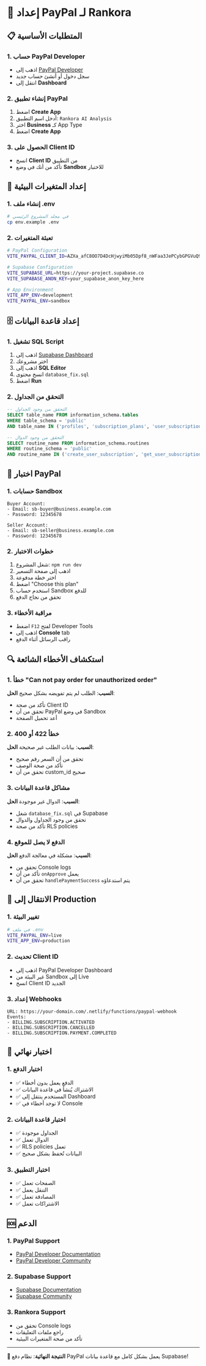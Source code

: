 # 🚀 إعداد PayPal لـ Rankora

## 📋 المتطلبات الأساسية

### 1. حساب PayPal Developer
- اذهب إلى [PayPal Developer](https://developer.paypal.com/)
- سجل دخول أو أنشئ حساب جديد
- انتقل إلى **Dashboard**

### 2. إنشاء تطبيق PayPal
1. اضغط **Create App**
2. أدخل اسم التطبيق: `Rankora AI Analysis`
3. اختر **Business** كـ App Type
4. اضغط **Create App**

### 3. الحصول على Client ID
- انسخ **Client ID** من التطبيق
- تأكد من أنك في وضع **Sandbox** للاختبار

## 🔧 إعداد المتغيرات البيئية

### 1. إنشاء ملف .env
```bash
# في مجلد المشروع الرئيسي
cp env.example .env
```

### 2. تعبئة المتغيرات
```bash
# PayPal Configuration
VITE_PAYPAL_CLIENT_ID=AZXa_afC8OO7D4DcHjwyiMb05Dpf8_nWFaa3JePCybGPGVuQ9hJVmgyP0FSfxxpSYpykbvJHV6uW-ymG

# Supabase Configuration
VITE_SUPABASE_URL=https://your-project.supabase.co
VITE_SUPABASE_ANON_KEY=your_supabase_anon_key_here

# App Environment
VITE_APP_ENV=development
VITE_PAYPAL_ENV=sandbox
```

## 🗄️ إعداد قاعدة البيانات

### 1. تشغيل SQL Script
1. اذهب إلى [Supabase Dashboard](https://app.supabase.com)
2. اختر مشروعك
3. اذهب إلى **SQL Editor**
4. انسخ محتوى `database_fix.sql`
5. اضغط **Run**

### 2. التحقق من الجداول
```sql
-- التحقق من وجود الجداول
SELECT table_name FROM information_schema.tables 
WHERE table_schema = 'public' 
AND table_name IN ('profiles', 'subscription_plans', 'user_subscriptions');

-- التحقق من وجود الدوال
SELECT routine_name FROM information_schema.routines 
WHERE routine_schema = 'public' 
AND routine_name IN ('create_user_subscription', 'get_user_subscription_info');
```

## 🧪 اختبار PayPal

### 1. حسابات Sandbox
```
Buyer Account:
- Email: sb-buyer@business.example.com
- Password: 12345678

Seller Account:
- Email: sb-seller@business.example.com  
- Password: 12345678
```

### 2. خطوات الاختبار
1. شغل المشروع: `npm run dev`
2. اذهب إلى صفحة التسعير
3. اختر خطة مدفوعة
4. اضغط "Choose this plan"
5. استخدم حساب Sandbox للدفع
6. تحقق من نجاح الدفع

### 3. مراقبة الأخطاء
- اضغط `F12` لفتح Developer Tools
- اذهب إلى **Console** tab
- راقب الرسائل أثناء الدفع

## 🔍 استكشاف الأخطاء الشائعة

### 1. خطأ "Can not pay order for unauthorized order"
**السبب**: الطلب لم يتم تفويضه بشكل صحيح
**الحل**: 
- تأكد من صحة Client ID
- تحقق من أن PayPal في وضع Sandbox
- أعد تحميل الصفحة

### 2. خطأ 422 أو 400
**السبب**: بيانات الطلب غير صحيحة
**الحل**:
- تحقق من أن السعر رقم صحيح
- تأكد من صحة الوصف
- تحقق من أن custom_id صحيح

### 3. مشاكل قاعدة البيانات
**السبب**: الدوال غير موجودة
**الحل**:
- شغل `database_fix.sql` في Supabase
- تحقق من وجود الجداول والدوال
- تأكد من صحة RLS policies

### 4. الدفع لا يصل للموقع
**السبب**: مشكلة في معالجة الدفع
**الحل**:
- تحقق من Console logs
- تأكد من أن `onApprove` يعمل
- تحقق من أن `handlePaymentSuccess` يتم استدعاؤه

## 🚀 الانتقال إلى Production

### 1. تغيير البيئة
```bash
# في ملف .env
VITE_PAYPAL_ENV=live
VITE_APP_ENV=production
```

### 2. تحديث Client ID
- اذهب إلى PayPal Developer Dashboard
- غير البيئة من Sandbox إلى Live
- انسخ Client ID الجديد

### 3. إعداد Webhooks
```
URL: https://your-domain.com/.netlify/functions/paypal-webhook
Events:
- BILLING.SUBSCRIPTION.ACTIVATED
- BILLING.SUBSCRIPTION.CANCELLED
- BILLING.SUBSCRIPTION.PAYMENT.COMPLETED
```

## 📱 اختبار نهائي

### 1. اختبار الدفع
- ✅ الدفع يعمل بدون أخطاء
- ✅ الاشتراك يُنشأ في قاعدة البيانات
- ✅ المستخدم ينتقل إلى Dashboard
- ✅ لا توجد أخطاء في Console

### 2. اختبار قاعدة البيانات
- ✅ الجداول موجودة
- ✅ الدوال تعمل
- ✅ RLS policies تعمل
- ✅ البيانات تُحفظ بشكل صحيح

### 3. اختبار التطبيق
- ✅ الصفحات تعمل
- ✅ التنقل يعمل
- ✅ المصادقة تعمل
- ✅ الاشتراكات تعمل

## 🆘 الدعم

### 1. PayPal Support
- [PayPal Developer Documentation](https://developer.paypal.com/docs/)
- [PayPal Developer Community](https://developer.paypal.com/community/)

### 2. Supabase Support
- [Supabase Documentation](https://supabase.com/docs)
- [Supabase Community](https://github.com/supabase/supabase/discussions)

### 3. Rankora Support
- تحقق من Console logs
- راجع ملفات التعليقات
- تأكد من صحة المتغيرات البيئية

---

**🎯 النتيجة النهائية**: نظام دفع PayPal يعمل بشكل كامل مع قاعدة بيانات Supabase!
